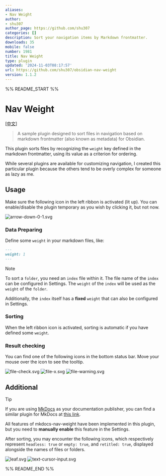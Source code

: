 ```yaml
---
aliases:
- Nav Weight
author:
- shu307
author_page: https://github.com/shu307
categories: []
description: Sort your navigation items by Markdown frontmatter.
downloads: 35
mobile: false
number: 1981
title: Nav Weight
type: plugin
updated: '2024-11-03T08:17:57'
url: https://github.com/shu307/obsidian-nav-weight
version: 1.1.2
---
```


%% README_START %%

# Nav Weight

[[中文](./README_CN.md)]

> A sample plugin designed to sort files in navigation based on markdown frontmatter (also known as metadata) for Obsidian.

This plugin sorts files by recognizing the `weight` key defined in the markdown frontmatter, using its value as a criterion for ordering.

While several plugins are available for customizing navigation, I created this particular plugin because the others tend to be overly complex for someone as lazy as me.

## Usage

Make sure the following icon in the left ribbon is activated (lit up). You can enable/disable the plugin temporary as you wish by clicking it, but not now.

![arrow-down-0-1.svg](./assets/arrow-down-0-1.svg)

### Data Preparing

Define some `weight` in your markdown files, like:

```markdown
---
weight: 1
---
```

> [!NOTE]
> To sort a `folder`, you need an `index` file within it. The file name of the `index` can be configured in Settings. The `weight` of the `index` will be used as the `weight` of the `folder`.
>
> Additionally, the `index` itself has a **fixed** `weight` that can also be configured in Settings.

### Sorting

When the left ribbon icon is activated, sorting is automatic if you have defined some `weight`.

### Result checking

You can find one of the following icons in the bottom status bar. Move your mouse over the icon to see the tooltip.

![file-check.svg](./assets/file-check.svg)
![file-x.svg](./assets/file-x.svg)
![file-warning.svg](./assets/file-warning.svg)

## Additional

> [!TIP]
> If you are using [MkDocs](https://www.mkdocs.org/) as your documentation publisher, you can find a similar plugin for MkDocs at [this link](https://github.com/shu307/mkdocs-nav-weight).

All features of mkdocs-nav-weight have been implemented in this plugin, but you need to **manually enable** this feature in the Settings.

After sorting, you may encounter the following icons, which respectively represent `headless: true` or `empty: true`, and `retitled: true`, displayed alongside the names of files or folders.

![leaf.svg](./assets/leaf.svg) ![text-cursor-input.svg](./assets/text-cursor-input.svg)


%% README_END %%